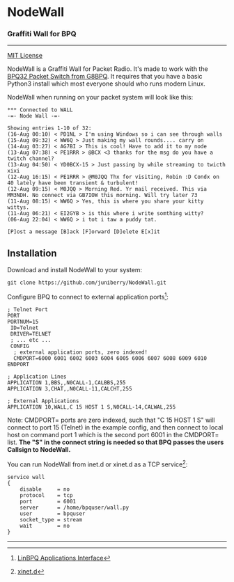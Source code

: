 # NodeWall
### Graffiti Wall for BPQ
---
[MIT License](https://opensource.org/license/mit/)

NodeWall is a Graffiti Wall for Packet Radio.  It's made to work with the [BPQ32 Packet Switch from G8BPQ](https://www.cantab.net/users/john.wiseman/Documents/BPQ32.html).  It requires that you have a basic Python3 install which most everyone should who runs modern Linux.

NodeWall when running on your packet system will look like this:
```
*** Connected to WALL        
-=- Node Wall -=-

Showing entries 1-10 of 32:
(16-Aug 00:10) < PD1NL > I'm using Windows so i can see through walls
(15-Aug 09:32) < WW6Q > Just making my wall rounds.... carry on
(14-Aug 03:27) < AG7BI > This is cool! Have to add it to my node
(13-Aug 07:38) < PE1RRR > @BCX <3 thanks for the msg do you have a twitch channel?
(13-Aug 04:50) < YD0BCX-15 > Just passing by while streaming to twicth xixi
(12-Aug 16:15) < PE1RRR > @M0JQQ Thx for visiting, Robin :D Condx on 40 lately have been transient & turbulent!
(12-Aug 09:15) < M0JQQ > Morning Red. Yr mail received. This via MM3NDH. No connect via GB7IOW this morning. Will try later 73
(11-Aug 08:15) < WW6Q > Yes, this is where you share your kitty wittys.
(11-Aug 06:21) < EI2GYB > is this where i write somthing witty?
(06-Aug 22:04) < WW6Q > i tot i taw a puddy tat.

[P]ost a message [B]ack [F]orward [D]elete E[x]it
```

## Installation
Download and install NodeWall to your system:
```
git clone https://github.com/juniberry/NodeWall.git
```

Configure BPQ to connect to external application ports[^1]:
```
; Telnet Port
PORT
PORTNUM=15
 ID=Telnet
 DRIVER=TELNET
 ; ... etc ...
 CONFIG
  ; external application ports, zero indexed!
  CMDPORT=6000 6001 6002 6003 6004 6005 6006 6007 6008 6009 6010
ENDPORT

; Application Lines
APPLICATION 1,BBS,,N0CALL-1,CALBBS,255
APPLICATION 3,CHAT,,N0CALL-11,CALCHT,255

; External Applications
APPLICATION 10,WALL,C 15 HOST 1 S,N0CALL-14,CALWAL,255
```
Note: CMDPORT= ports are zero indexed, such that "C 15 HOST 1 S" will connect to port 15 (Telnet) in the example config, and then connect to local host on command port 1 which is the second port 6001 in the CMDPORT= list. **The "S" in the connect string is needed so that BPQ passes the users Callsign to NodeWall.**

You can run NodeWall from inet.d or xinet.d as a TCP service[^2]:
```
service wall
{
	disable		= no
	protocol	= tcp
	port		= 6001
	server		= /home/bpquser/wall.py
	user		= bpquser
	socket_type	= stream
	wait		= no
}
```

---
[^1]: [LinBPQ Applications Interface](https://www.cantab.net/users/john.wiseman/Documents/LinBPQ%20Applications%20Interface.html)
[^2]: [xinet.d](https://en.wikipedia.org/wiki/Xinetd)